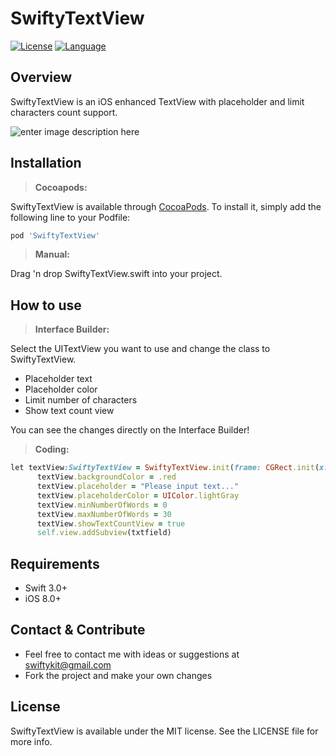 # SwiftyTextView

[![License](https://img.shields.io/:license-mit-blue.svg)](https://doge.mit-license.org)
[![Language](https://img.shields.io/badge/language-swift-orange.svg?style=flat)](https://developer.apple.com/swift)

## Overview

SwiftyTextView is an iOS enhanced TextView with placeholder and limit characters count support.

![enter image description here](https://raw.githubusercontent.com/SwiftyKit/SwiftyTextView/master/Images/screenshot.gif)
 
 
## Installation
 
> **Cocoapods:**

SwiftyTextView is available through [CocoaPods](http://cocoapods.org). To install
it, simply add the following line to your Podfile:

```ruby
pod 'SwiftyTextView'
```

> **Manual:**

Drag 'n drop SwiftyTextView.swift into your project.
 

## How to use 

> **Interface Builder:** 

Select the UITextView you want to use and change the class to SwiftyTextView.


 - Placeholder text
 - Placeholder color
 - Limit number of characters
 - Show text count view

You can see the changes directly on the Interface Builder!

> **Coding:** 
 
```ruby
let textView:SwiftyTextView = SwiftyTextView.init(frame: CGRect.init(x: X, y: Y, width: WIDTH, height: HEIGHT))
      textView.backgroundColor = .red
      textView.placeholder = "Please input text..."
      textView.placeholderColor = UIColor.lightGray
      textView.minNumberOfWords = 0
      textView.maxNumberOfWords = 30
      textView.showTextCountView = true
      self.view.addSubview(txtfield)
```

## Requirements
- Swift 3.0+
- iOS 8.0+

## Contact & Contribute

 - Feel free to contact me with ideas or suggestions at swiftykit@gmail.com
 - Fork the project and make your own changes

 
## License

SwiftyTextView is available under the MIT license. See the LICENSE file for more info.
